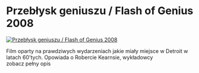 Przebłysk geniuszu / Flash of Genius 2008 
=============
[![Przebłysk geniuszu / Flash of Genius 2008 ](http://vidos.pl/images/player.gif)](http://vidos.pl/przeblysk-geniuszu-flash-of-genius-2008)

 Film oparty na prawdziwych wydarzeniach jakie miały miejsce w Detroit w latach 60'tych. Opowiada o Robercie Kearnsie, wykładowcy zobacz pełny opis
